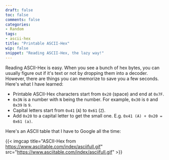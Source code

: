 ```yaml
---
draft: false
toc: false
comments: false
categories:
- Random
tags:
- ascii-hex
title: "Printable ASCII-Hex"
wip: false
snippet: "Reading ASCII-Hex, the lazy way!"
---
```


Reading ASCII-Hex is easy. When you see a bunch of hex bytes, you can usually figure out if it's text or not by dropping them into a decoder. However, there are things you can memorize to save you a few seconds. Here's what I have learned:

* Printable ASCII-Hex characters start from `0x20` (space) and end at `0x7F`.
* `0x3N` is a number with `N` being the number. For example, `0x30` is `0` and `0x39` is `9`.
* Capital letters start from `0x41` (`A`) to `0x61` (`Z`).
* Add `0x20` to a capital letter to get the small one. E.g. `0x41 (A) + 0x20 = 0x61 (a)`. 

Here's an ASCII table that I have to Google all the time:

{{< imgcap title="ASCII-Hex from https://www.asciitable.com/index/asciifull.gif" src="https://www.asciitable.com/index/asciifull.gif" >}}
